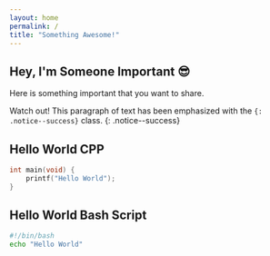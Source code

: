 ```yaml
---
layout: home
permalink: /
title: "Something Awesome!"
---
```


## Hey, I'm Someone Important 😎

Here is something important that you want to share.

Watch out! This paragraph of text has been emphasized with the `{: .notice--success}` class.
{: .notice--success}

## Hello World CPP

```cpp
int main(void) {
    printf("Hello World");
}
```

## Hello World Bash Script

```bash
#!/bin/bash
echo "Hello World"
```
